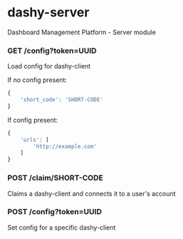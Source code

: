 dashy-server
============
Dashboard Management Platform - Server module

### GET /config?token=UUID
Load config for dashy-client

If no config present:
```js
{
    'short_code': 'SHORT-CODE'
}
```

If config present:
```js
{
    'urls': [
        'http://example.com'
    ]
}
```

### POST /claim/SHORT-CODE
Claims a dashy-client and connects it to a user's account
    
### POST /config?token=UUID
Set config for a specific dashy-client
